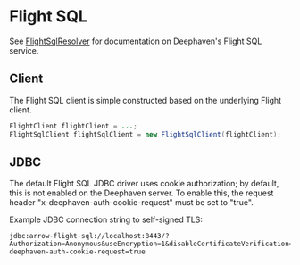 # Flight SQL

See [FlightSqlResolver](src/main/java/io/deephaven/server/flightsql/FlightSqlResolver.java) for documentation on
Deephaven's Flight SQL service.

## Client

The Flight SQL client is simple constructed based on the underlying Flight client.

```java
FlightClient flightClient = ...;
FlightSqlClient flightSqlClient = new FlightSqlClient(flightClient);
```

## JDBC

The default Flight SQL JDBC driver uses cookie authorization; by default, this is not enabled on the Deephaven server.
To enable this, the request header "x-deephaven-auth-cookie-request" must be set to "true".

Example JDBC connection string to self-signed TLS:

```
jdbc:arrow-flight-sql://localhost:8443/?Authorization=Anonymous&useEncryption=1&disableCertificateVerification=1&x-deephaven-auth-cookie-request=true
```
